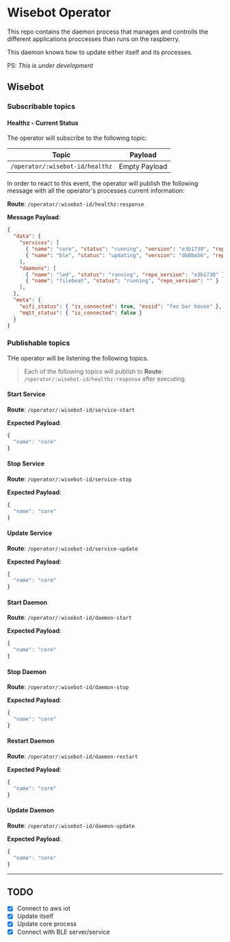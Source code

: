 # Wisebot Operator

This repo contains the daemon process that manages and controlls the different applications proccesses than runs on the raspberry.

This daemon knows how to update either itself and its processes.

PS: *This is under development*

## Wisebot

### Subscribable topics

#### Healthz - Current Status

The operator will subscribe to the following topic:

| Topic | Payload |
|:-----:|:---:|
|`/operator/:wisebot-id/healthz`| Empty Payload |

In order to react to this event, the operator will publish the following message with all the operator's processes current information:

**Route**: `/operator/:wisebot-id/healthz:response`

**Message Payload**:

```json
{
  "data": {
    "services": [
      { "name": "core", "status": "running", "version": "e3b1730", "repo_version": "e3b1730" },
      { "name": "ble", "status": "updating", "version": "db0ba56", "repo_version": "fddc960" }
    ],
    "daemons": [
      { "name": "led", "status": "running", "repo_version": "e3b1730" },
      { "name": "filebeat", "status": "running", "repo_version": "" }
    ],
  },
  "meta": {
    "wifi_status": { "is_connected": true, "essid": "foo bar house" },
    "mqtt_status": { "is_connected": false }
  }
}
```

### Publishable topics

THe operator will be listening the following topics.

> Each of the following topics will publish to **Route**: `/operator/:wisebot-id/healthz:response` after executing.

#### Start Service

**Route**: `/operator/:wisebot-id/service-start`

**Expected Payload**:

```js
{
  "name": "core"
}
```

#### Stop Service

**Route**: `/operator/:wisebot-id/service-stop`

**Expected Payload**:

```js
{
  "name": "core"
}
```

#### Update Service

**Route**: `/operator/:wisebot-id/service-update`

**Expected Payload**:

```js
{
  "name": "core"
}
```

#### Start Daemon

**Route**: `/operator/:wisebot-id/daemon-start`

**Expected Payload**:

```js
{
  "name": "core"
}
```

#### Stop Daemon

**Route**: `/operator/:wisebot-id/daemon-stop`

**Expected Payload**:

```js
{
  "name": "core"
}
```

#### Restart Daemon

**Route**: `/operator/:wisebot-id/daemon-restart`

**Expected Payload**:

```js
{
  "name": "core"
}
```

#### Update Daemon

**Route**: `/operator/:wisebot-id/daemon-update`

**Expected Payload**:

```js
{
  "name": "core"
}
```
------

## TODO

- [X] Connect to aws iot
- [X] Update itself
- [X] Update core process
- [X] Connect with BLE server/service
